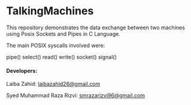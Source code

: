 # TalkingMachines
This repository demonstrates the data exchange between two machines using Posix Sockets and Pipes in C Language.

The main POSIX syscalls involved were:

pipe()
select()
read() write()
socket()
signal()



#### Developers:

Laiba Zahid: laibazahid26@gmail.com

Syed Muhammad Raza Rizvi: smrazarizvi96@gmail.com
